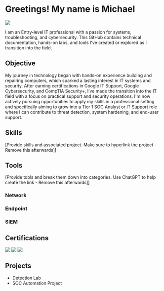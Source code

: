 # Greetings! My name is Michael
<a href="https://linkedin.com/in/michael-rondon-312b03314"><img src="https://img.shields.io/badge/-LinkedIn-0072b1?&style=for-the-badge&logo=linkedin&logoColor=white" /></a>

I am an Entry-level IT professional with a passion for systems, troubleshooting, and cybersecurity. This GitHub contains technical documentation, hands-on labs, and tools I've created or explored as I transition into the field.

## Objective
My journey in technology began with hands-on experience building and repairing computers, which sparked a lasting interest in IT systems and security. After earning certifications in Google IT Support, Google Cybersecurity, and CompTIA Security+, I’ve made the transition into the IT field with a focus on practical support and security operations. I'm now actively pursuing opportunities to apply my skills in a professional setting and specifically aiming to grow into a Tier 1 SOC Analyst or IT Support role where I can contribute to threat detection, system hardening, and end-user support.

## Skills
[Provide skills and associated project. Make sure to hyperlink the project - Remove this afterwards]]


## Tools
[Provide tools and break them down into categories. Use ChatGPT to help create the link - Remove this afterwards]]

### Network

### Endpoint

### SIEM

## Certifications
<div>
<img src="https://img.shields.io/badge/Google%20IT%20Support-34A853?style=for-the-badge&logo=Google&logoColor=white" />
<img src="https://img.shields.io/badge/Google%20Cybersecurity-4285F4?style=for-the-badge&logo=Google&logoColor=white" />
<img src="https://img.shields.io/badge/-Security%2B-FF0000?&style=for-the-badge&logo=CompTIA&logoColor=white" />
</div>

## Projects
- Detection Lab
- SOC Automation Project

